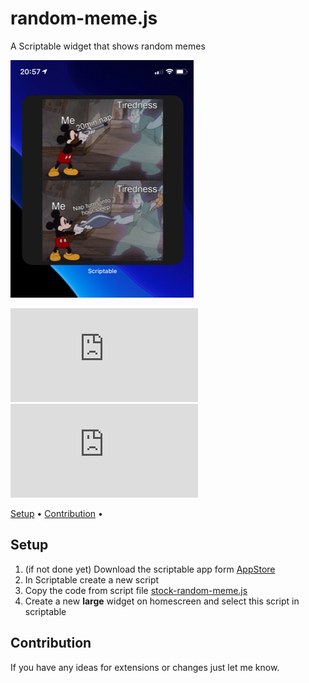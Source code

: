 # random-meme.js
A Scriptable widget that shows random memes

![random-meme-widget-small](img/random-meme-widget-small.png)

![GitHub last commit](https://img.shields.io/github/last-commit/wickenico/random-meme.js) ![GitHub commit activity](https://img.shields.io/github/commit-activity/y/wickenico/random-meme.js)

<p>
  <a href="#setup">Setup</a> •
  <a href="#contribution">Contribution</a> •
</p>

## Setup

1. (if not done yet) Download the scriptable app form [AppStore](https://apps.apple.com/de/app/scriptable/id1405459188)
2. In Scriptable create a new script
3. Copy the code from script file [stock-random-meme.js](https://github.com/wickenico/random-meme.js/blob/main/random-meme.js)
4. Create a new **large** widget on homescreen and select this script in scriptable


## Contribution

If you have any ideas for extensions or changes just let me know.
